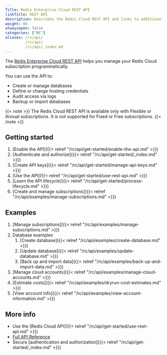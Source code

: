 ```yaml
---
Title: Redis Enterprise Cloud REST API
linkTitle: REST API
description: Describes the Redis Cloud REST API and links to additional info
weight: 80
alwaysopen: false
categories: ["RC"]
aliases: /rv/api/
         /rc/api/
         /rc/api/_index.md
---
```


The [Redis Enterprise Cloud REST API](https://api.redislabs.com/v1/swagger-ui.html) helps you manage your Redis Cloud subscription programmatically.

You can use the API to:
 
- Create or manage databases  
- Define or change hosting credentials    
- Audit access via logs  
- Backup or import databases  

{{< note >}}
The Redis Cloud REST API is available only with Flexible or Annual subscriptions.  It is not supported for Fixed or Free subscriptions.
{{< /note >}}

## Getting started

1. [Enable the API]({{< relref  "/rc/api/get-started/enable-the-api.md" >}})
1. [Authenticate and authorize]({{< relref  "/rc/api/get-started/_index.md" >}})
1. [Create API keys]({{< relref  "/rc/api/get-started/manage-api-keys.md" >}})
1. [Use the API]({{< relref  "/rc/api/get-started/use-rest-api.md" >}})
1. [Learn the API lifecycle]({{< relref  "/rc/api/get-started/process-lifecycle.md" >}})
1. [Create and manage subscriptions]({{< relref  "/rc/api/examples/manage-subscriptions.md" >}})

## Examples

1. [Manage subscriptions]({{< relref  "/rc/api/examples/manage-subscriptions.md" >}})
1. Database examples
    1. [Create database]({{< relref  "/rc/api/examples/create-database.md" >}})
    1. [Update database]({{< relref  "/rc/api/examples/update-database.md" >}})
    1. [Back up and import data]({{< relref  "/rc/api/examples/back-up-and-import-data.md" >}})
1. [Manage cloud accounts]({{< relref  "/rc/api/examples/manage-cloud-accounts.md" >}})
1. [Estimate costs]({{< relref  "/rc/api/examples/dryrun-cost-estimates.md" >}})
1. [View account info]({{< relref  "/rc/api/examples/view-account-information.md" >}})
    
## More info

- Use the [Redis Cloud API]({{< relref  "/rc/api/get-started/use-rest-api.md" >}})
- [Full API Reference](https://api.redislabs.com/v1/swagger-ui.html)
- Secure [authentication and authorization]({{< relref  "/rc/api/get-started/_index.md" >}})
